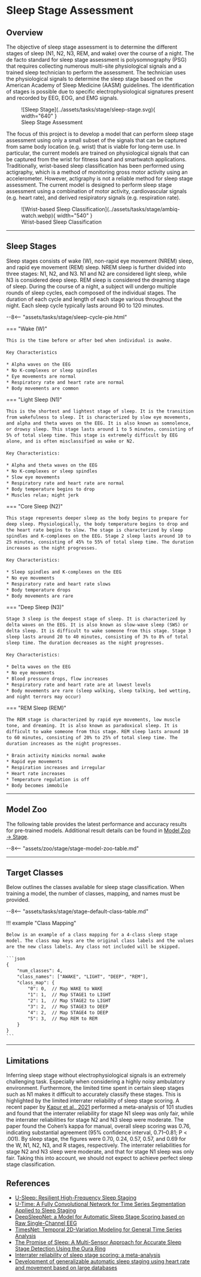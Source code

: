 # Sleep Stage Assessment

## <span class="sk-h2-span">Overview</span>

The objective of sleep stage assessment is to determine the different stages of sleep (N1, N2, N3, REM, and wake) over the course of a night. The de facto standard for sleep stage assessment is polysomnography (PSG) that requires collecting numerous multi-site physiological signals and a trained sleep technician to perform the assessment. The technician uses the physiological signals to determine the sleep stage based on the American Academy of Sleep Medicine (AASM) guidelines. The identification of stages is possible due to specific electrophysiological signatures present and recorded by EEG, EOG, and EMG signals.

<figure markdown>
  ![Sleep Stage](../assets/tasks/stage/sleep-stage.svg){ width="640" }
  <figcaption>Sleep Stage Assessment</figcaption>
</figure>


The focus of this project is to develop a model that can perform sleep stage assessment using only a small subset of the signals that can be captured from same body location (e.g. wrist) that is viable for long-term use. In particular, the current models are trained on physiological signals that can be captured from the wrist for fitness band and smartwatch applications. Traditionally, wrist-based sleep classification has been performed using actigraphy, which is a method of monitoring gross motor activity using an accelerometer. However, actigraphy is not a reliable method for sleep stage assessment. The current model is designed to perform sleep stage assessment using a combination of motor activity, cardiovascular signals (e.g. heart rate), and derived resipiratory signals (e.g. respiration rate).

<figure markdown>
  ![Wrist-based Sleep Classification](../assets/tasks/stage/ambiq-watch.webp){ width="540" }
  <figcaption>Wrist-based Sleep Classification</figcaption>
</figure>

---

## <span class="sk-h2-span">Sleep Stages</span>

Sleep stages consists of wake (W), non-rapid eye movement (NREM) sleep, and rapid eye movement (REM) sleep. NREM sleep is further divided into three stages: N1, N2, and N3. N1 and N2 are considered light sleep, while N3 is considered deep sleep. REM sleep is considered the dreaming stage of sleep. During the course of a night, a subject will undergo multiple rounds of sleep cycles, each composed of the individual stages. The duration of each cycle and length of each stage various throughout the night. Each sleep cycle typically lasts around 90 to 120 minutes.

--8<-- "assets/tasks/stage/sleep-cycle-pie.html"

=== "Wake (W)"

    This is the time before or after bed when individual is awake.

    Key Characteristics

    * Alpha waves on the EEG
    * No K-complexes or sleep spindles
    * Eye movements are normal
    * Respiratory rate and heart rate are normal
    * Body movements are common

=== "Light Sleep (N1)"

    This is the shortest and lightest stage of sleep. It is the transition from wakefulness to sleep. It is characterized by slow eye movements, and alpha and theta waves on the EEG. It is also known as somnolence, or drowsy sleep. This stage lasts around 1 to 5 minutes, consisting of 5% of total sleep time. This stage is extremely difficult by EEG alone, and is often misclassified as wake or N2.

    Key Characteristics:

    * Alpha and theta waves on the EEG
    * No K-complexes or sleep spindles
    * Slow eye movements
    * Respiratory rate and heart rate are normal
    * Body temperature begins to drop
    * Muscles relax; might jerk

=== "Core Sleep (N2)"

    This stage represents deeper sleep as the body begins to prepare for deep sleep. Physiologically, the body temperature begins to drop and the heart rate begins to slow. The stage is characterized by sleep spindles and K-complexes on the EEG. Stage 2 sleep lasts around 10 to 25 minutes, consisting of 45% to 55% of total sleep time. The duration increases as the night progresses.

    Key Characteristics:

    * Sleep spindles and K-complexes on the EEG
    * No eye movements
    * Respiratory rate and heart rate slows
    * Body temperature drops
    * Body movements are rare

=== "Deep Sleep (N3)"

    Stage 3 sleep is the deepest stage of sleep. It is characterized by delta waves on the EEG. It is also known as slow-wave sleep (SWS) or delta sleep. It is difficult to wake someone from this stage. Stage 3 sleep lasts around 20 to 40 minutes, consisting of 3% to 8% of total sleep time. The duration decreases as the night progresses.

    Key Characteristics:

    * Delta waves on the EEG
    * No eye movements
    * Blood pressure drops, flow increases
    * Respiratory rate and heart rate are at lowest levels
    * Body movements are rare (sleep walking, sleep talking, bed wetting, and night terrors may occur)

=== "REM Sleep (REM)"

    The REM stage is characterized by rapid eye movements, low muscle tone, and dreaming. It is also known as paradoxical sleep. It is difficult to wake someone from this stage. REM sleep lasts around 10 to 60 minutes, consisting of 20% to 25% of total sleep time. The duration increases as the night progresses.

    * Brain activity mimicks normal awake
    * Rapid eye movements
    * Respiration increases and irregular
    * Heart rate increases
    * Temperature regulation is off
    * Body becomes immobile

---

## <span class="sk-h2-span">Model Zoo</span>

The following table provides the latest performance and accuracy results for pre-trained models. Additional result details can be found in [Model Zoo → Stage](../zoo/stage.md).


--8<-- "assets/zoo/stage/stage-model-zoo-table.md"

---

## <span class="sk-h2-span">Target Classes</span>

Below outlines the classes available for sleep stage classification. When training a model, the number of classes, mapping, and names must be provided.

--8<-- "assets/tasks/stage/stage-default-class-table.md"

!!! example "Class Mapping"

    Below is an example of a class mapping for a 4-class sleep stage model. The class map keys are the original class labels and the values are the new class labels. Any class not included will be skipped.

    ```json
    {
        "num_classes": 4,
        "class_names": ["AWAKE", "LIGHT", "DEEP", "REM"],
        "class_map": {
            "0": 0,  // Map WAKE to WAKE
            "1": 1,  // Map STAGE1 to LIGHT
            "2": 1,  // Map STAGE2 to LIGHT
            "3": 2,  // Map STAGE3 to DEEP
            "4": 2,  // Map STAGE4 to DEEP
            "5": 3,  // Map REM to REM
        }
    }
    ```

---

## <span class="sk-h2-span">Limitations</span>

Inferring sleep stage without electrophysiological signals is an extremely challenging task. Especially when considering a highly noisy ambulatory environment. Furthermore, the limited time spent in certain sleep stages such as N1 makes it difficult to accurately classify these stages. This is highlighted by the limited interrater reliability of sleep stage scoring. A recent paper by [Kapur et al., 2021](https://doi.org/10.5664/jcsm.9538) performed a meta-analysis of 101 studies and found that the interrater reliability for stage N1 sleep was only fair, while the interrater reliabilities for stage N2 and N3 sleep were moderate. The paper found the Cohen’s kappa for manual, overall sleep scoring was 0.76, indicating substantial agreement (95% confidence interval, 0.71–0.81; P < .001). By sleep stage, the figures were 0.70, 0.24, 0.57, 0.57, and 0.69 for the W, N1, N2, N3, and R stages, respectively. The interrater reliabilities for stage N2 and N3 sleep were moderate, and that for stage N1 sleep was only fair. Taking this into account, we should not expect to achieve perfect sleep stage classification.


## <span class="sk-h2-span">References</span>

* [U-Sleep: Resilient High-Frequency Sleep Staging](https://doi.org/10.1038/s41746-021-00440-5)
* [U-Time: A Fully Convolutional Network for Time Series Segmentation Applied to Sleep Staging](https://doi.org/10.48550/arXiv.1910.11162)
* [DeepSleepNet: a Model for Automatic Sleep Stage Scoring based on Raw Single-Channel EEG](https://doi.org/10.48550/arXiv.1703.04046)
* [TimesNet: Temporal 2D-Variation Modeling for General Time Series Analysis](https://doi.org/10.48550/arXiv.2210.02186)
* [The Promise of Sleep: A Multi-Sensor Approach for Accurate Sleep Stage Detection Using the Oura Ring](https://doi.org/10.3390/s21134302)
* [Interrater reliability of sleep stage scoring: a meta-analysis](https://doi.org/10.5664/jcsm.9538)
* [Development of generalizable automatic sleep staging using heart rate and movement based on large databases](https://doi.org/10.1007/s13534-023-00288-6)
